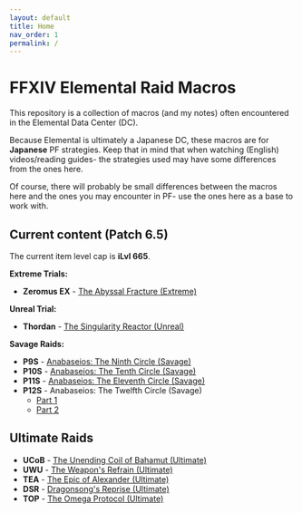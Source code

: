 ```yaml
---
layout: default
title: Home
nav_order: 1
permalink: /
---
```


# FFXIV Elemental Raid Macros

This repository is a collection of macros (and my notes) often encountered in
the Elemental Data Center (DC).

Because Elemental is ultimately a Japanese DC, these macros are for
**Japanese** PF strategies. Keep that in mind that when watching (English)
videos/reading guides- the strategies used may have some differences from the
ones here.

Of course, there will probably be small differences between the macros here and
the ones you may encounter in PF- use the ones here as a base to work with.

## Current content (Patch 6.5)

The current item level cap is **iLvl 665**.

**Extreme Trials:**
- **Zeromus EX** - [The Abyssal Fracture (Extreme)](6.0_endwalker/extreme_trials/zeromus.en.md)

**Unreal Trial:**
- **Thordan** - [The Singularity Reactor (Unreal)](3.0_heavensward/extreme_trials/thordan/README.md)

**Savage Raids:**
- **P9S** - [Anabaseios: The Ninth Circle (Savage)](6.0_endwalker/savage_raids/p9s/README.md)
- **P10S** - [Anabaseios: The Tenth Circle (Savage)](6.0_endwalker/savage_raids/p10s/README.md)
- **P11S** - [Anabaseios: The Eleventh Circle (Savage)](6.0_endwalker/savage_raids/p11s/README.md)
- **P12S** - Anabaseios: The Twelfth Circle (Savage)
    - [Part 1](6.0_endwalker/savage_raids/p12s_1/README.md)
    - [Part 2](6.0_endwalker/savage_raids/p12s_2/README.md)

## Ultimate Raids

- **UCoB** - [The Unending Coil of Bahamut (Ultimate)](ultimates/ucob/index.en.md)
- **UWU** - [The Weapon's Refrain (Ultimate)](ultimates/uwu/index.en.md)
- **TEA** - [The Epic of Alexander (Ultimate)](ultimates/tea/index.en.md)
- **DSR** - [Dragonsong's Reprise (Ultimate)](ultimates/dsr/index.en.md)
- **TOP** - [The Omega Protocol (Ultimate)](ultimates/top/index.en.md)

<script data-goatcounter="https://tuufless.goatcounter.com/count"
        async src="//gc.zgo.at/count.js"></script>
